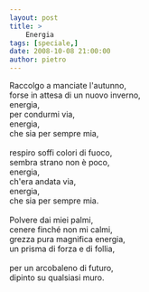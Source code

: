 ```yaml
---
layout: post
title: >
    Energia
tags: [speciale,]
date: 2008-10-08 21:00:00
author: pietro
---
```

Raccolgo a manciate l'autunno,<br/>forse in attesa di un nuovo inverno,<br/>energia,<br/>per condurmi via,<br/>energia,<br/>che sia per sempre mia,<br/><br/>respiro soffi colori di fuoco,<br/>sembra strano non è poco,<br/>energia,<br/>ch'era andata via,<br/>energia,<br/>che sia per sempre mia.<br/><br/>Polvere dai miei palmi,<br/>cenere finché non mi calmi,<br/>grezza pura magnifica energia,<br/>un prisma di forza e di follia,<br/><br/>per un arcobaleno di futuro,<br/>dipinto su qualsiasi muro.
